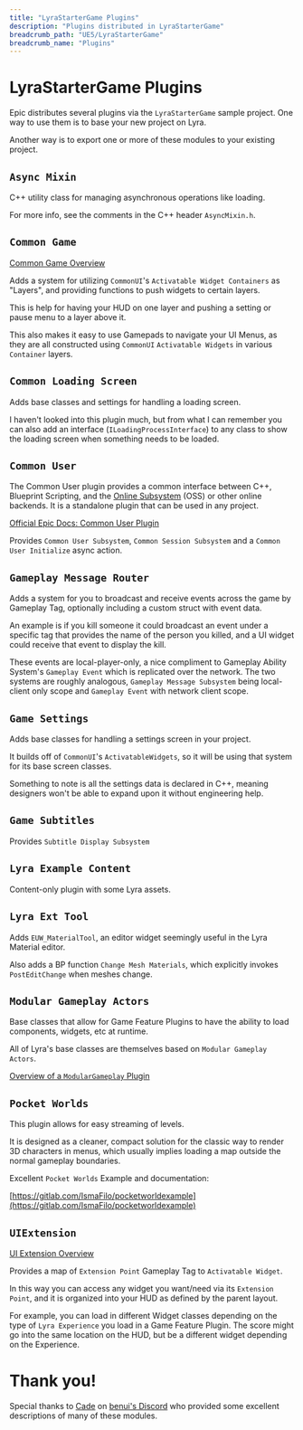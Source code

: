 ```yaml
---
title: "LyraStarterGame Plugins"
description: "Plugins distributed in LyraStarterGame"
breadcrumb_path: "UE5/LyraStarterGame"
breadcrumb_name: "Plugins"
---
```


# LyraStarterGame Plugins

Epic distributes several plugins via the `LyraStarterGame` sample project.
One way to use them is to base your new project on Lyra.

Another way is to export one or more of these modules to your existing project.

## `Async Mixin`

C++ utility class for managing asynchronous operations like loading.

For more info, see the comments in the C++ header `AsyncMixin.h`.

## `Common Game`

[Common Game Overview](/UE5/CommonGame/)

Adds a system for utilizing `CommonUI`'s `Activatable Widget Containers` as "Layers",
and providing functions to push widgets to certain layers.

This is help for having your HUD on one layer and pushing a setting or pause menu to a layer above it.

This also makes it easy to use Gamepads to navigate your UI Menus,
as they are all constructed using `CommonUI` `Activatable Widgets`
in various `Container` layers.

## `Common Loading Screen`

Adds base classes and settings for handling a loading screen.

I haven't looked into this plugin much, but from what I can remember you can also add an interface
(`ILoadingProcessInterface`) to any class to show the loading screen when something needs to be loaded.

## `Common User`

The Common User plugin provides a common interface between C++,
Blueprint Scripting, and the 
[Online Subsystem](https://docs.unrealengine.com/5.1/en-US/online-subsystem-in-unreal-engine/)
(OSS) or other online backends.
It is a standalone plugin that can be used in any project.

[Official Epic Docs: Common User Plugin](https://docs.unrealengine.com/5.1/en-US/common-user-plugin-in-unreal-engine-for-lyra-sample-game/)

Provides `Common User Subsystem`, `Common Session Subsystem` and a `Common User Initialize` async action.

## `Gameplay Message Router`

Adds a system for you to broadcast and receive events across the game by Gameplay Tag,
optionally including a custom struct with event data.

An example is if you kill someone it could broadcast an event under a specific tag
that provides the name of the person you killed, and a UI widget could receive that
event to display the kill.

These events are local-player-only, a nice compliment to Gameplay Ability System's
`Gameplay Event` which is replicated over the network.
The two systems are roughly analogous,
`Gameplay Message Subsystem` being local-client only scope
and `Gameplay Event` with network client scope.

## `Game Settings`

Adds base classes for handling a settings screen in your project.

It builds off of `CommonUI`'s `ActivatableWidgets`,
so it will be using that system for its base screen classes.

Something to note is all the settings data is declared in C++,
meaning designers won't be able to expand upon it without engineering help. 

## `Game Subtitles`

Provides `Subtitle Display Subsystem`

## `Lyra Example Content`

Content-only plugin with some Lyra assets.

## `Lyra Ext Tool`

Adds `EUW_MaterialTool`, an editor widget seemingly useful in the Lyra Material editor.

Also adds a BP function `Change Mesh Materials`, which
explicitly invokes `PostEditChange` when meshes change.

## `Modular Gameplay Actors`

Base classes that allow for Game Feature Plugins to have the ability to load
components, widgets, etc at runtime.

All of Lyra's base classes are themselves based on `Modular Gameplay Actors`.

[Overview of a `ModularGameplay` Plugin](/UE5/ModularGameplay/) 

## `Pocket Worlds`

This plugin allows for easy streaming of levels.

It is designed as a cleaner, compact solution for the classic way to render 3D characters in menus,
which usually implies loading a map outside the normal gameplay boundaries.

Excellent `Pocket Worlds` Example and documentation:

[https://gitlab.com/IsmaFilo/pocketworldexample](https://gitlab.com/IsmaFilo/pocketworldexample)

## `UIExtension`

[UI Extension Overview](/UE5/UIExtension/)

Provides a map of `Extension Point` Gameplay Tag to `Activatable Widget`.

In this way you can access any widget you want/need via its `Extension Point`,
and it is organized into your HUD as defined by the parent layout.

For example, you can load in different Widget classes depending on the type of
`Lyra Experience` you load in a Game Feature Plugin.
The score might go into the same location on the HUD, but be a different
widget depending on the Experience.

# Thank you!

Special thanks to [Cade](https://twitter.com/CadeEvs) on
[benui's Discord](https://discord.benui.ca/)
who provided some excellent descriptions of many of these modules.
